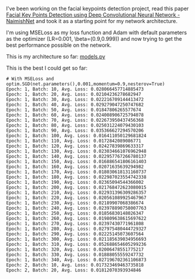 I've been working on the facial keypoints detection project, read this paper [Facial Key Points Detection using Deep Convolutional Neural Network - NaimishNet](https://arxiv.org/pdf/1710.00977.pdf) and took it as a starting point for my network architecture.

I'm using MSELoss as my loss function and Adam with default parameters as the optimizer (LR=0.001, \beta=(0.9,0.999)) and now trying to get the best performance possible on the network.

This is my architecture so far: [models.py](code/cv/models.py)

This is the best I could get so far:

```
# With MSELoss and optim.SGD(net.parameters(),0.001,momentum=0.9,nesterov=True)
Epoch: 1, Batch: 10, Avg. Loss: 0.028066457714885473
Epoch: 1, Batch: 20, Avg. Loss: 0.02104236278682947
Epoch: 1, Batch: 30, Avg. Loss: 0.022216709144413472
Epoch: 1, Batch: 40, Avg. Loss: 0.029279047250747682
Epoch: 1, Batch: 50, Avg. Loss: 0.01847806265577674
Epoch: 1, Batch: 60, Avg. Loss: 0.024008906725794078
Epoch: 1, Batch: 70, Avg. Loss: 0.022673950437456368
Epoch: 1, Batch: 80, Avg. Loss: 0.025031224079430103
Epoch: 1, Batch: 90, Avg. Loss: 0.035366627294570206
Epoch: 1, Batch: 100, Avg. Loss: 0.016411050129681824
Epoch: 1, Batch: 110, Avg. Loss: 0.0172842089086771
Epoch: 1, Batch: 120, Avg. Loss: 0.02427839869633317
Epoch: 1, Batch: 130, Avg. Loss: 0.023034661076962948
Epoch: 1, Batch: 140, Avg. Loss: 0.022957767266780137
Epoch: 1, Batch: 150, Avg. Loss: 0.016886541806161403
Epoch: 1, Batch: 160, Avg. Loss: 0.02071635639294982
Epoch: 1, Batch: 170, Avg. Loss: 0.018030618131160737
Epoch: 1, Batch: 180, Avg. Loss: 0.022987023554742338
Epoch: 1, Batch: 190, Avg. Loss: 0.02365094544366002
Epoch: 1, Batch: 200, Avg. Loss: 0.021768472623080015
Epoch: 1, Batch: 210, Avg. Loss: 0.022931396309286357
Epoch: 1, Batch: 220, Avg. Loss: 0.020561089925467967
Epoch: 1, Batch: 230, Avg. Loss: 0.02189907068386674
Epoch: 1, Batch: 240, Avg. Loss: 0.023978890758007763
Epoch: 1, Batch: 250, Avg. Loss: 0.01856830148026347
Epoch: 1, Batch: 260, Avg. Loss: 0.019809638615697622
Epoch: 1, Batch: 270, Avg. Loss: 0.02397430771961808
Epoch: 1, Batch: 280, Avg. Loss: 0.027975480444729327
Epoch: 1, Batch: 290, Avg. Loss: 0.02225145073607564
Epoch: 1, Batch: 300, Avg. Loss: 0.021185639034956693
Epoch: 1, Batch: 310, Avg. Loss: 0.052688654605299236
Epoch: 1, Batch: 320, Avg. Loss: 0.02006478551775217
Epoch: 1, Batch: 330, Avg. Loss: 0.01888055559247732
Epoch: 1, Batch: 340, Avg. Loss: 0.027196702361106873
Epoch: 2, Batch: 10, Avg. Loss: 0.017323469463735818
Epoch: 2, Batch: 20, Avg. Loss: 0.01812070393934846
```


